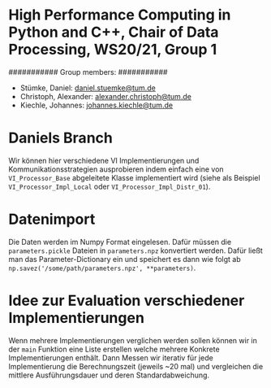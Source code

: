 # High Performance Computing in Python and C++, Chair of Data Processing, WS20/21, Group 1

###########
Group members:
###########
- Stümke, Daniel: 			daniel.stuemke@tum.de
- Christoph, Alexander:     alexander.christoph@tum.de
- Kiechle, Johannes: 		johannes.kiechle@tum.de

# Daniels Branch

Wir können hier verschiedene VI Implementierungen und Kommunikationsstrategien ausprobieren indem einfach eine von `VI_Processor_Base` abgeleitete Klasse implementiert wird (siehe als Beispiel `VI_Processor_Impl_Local` oder `VI_Processor_Impl_Distr_01`). 

# Datenimport

Die Daten werden im Numpy Format eingelesen. Dafür müssen die `parameters.pickle` Dateien in `parameters.npz` konvertiert werden. Dafür ließt man das Parameter-Dictionary ein und speichert es dann wie folgt ab `np.savez('/some/path/parameters.npz', **parameters)`.

# Idee zur Evaluation verschiedener Implementierungen

Wenn mehrere Implementierungen verglichen werden sollen können wir in der `main` Funktion eine Liste erstellen welche mehrere Konkrete Implementierungen enthält. Dann Messen wir iterativ für jede Implementierung die Berechnungszeit (jeweils ~20 mal) und vergleichen die mittlere Ausführungsdauer und deren Standardabweichung.

